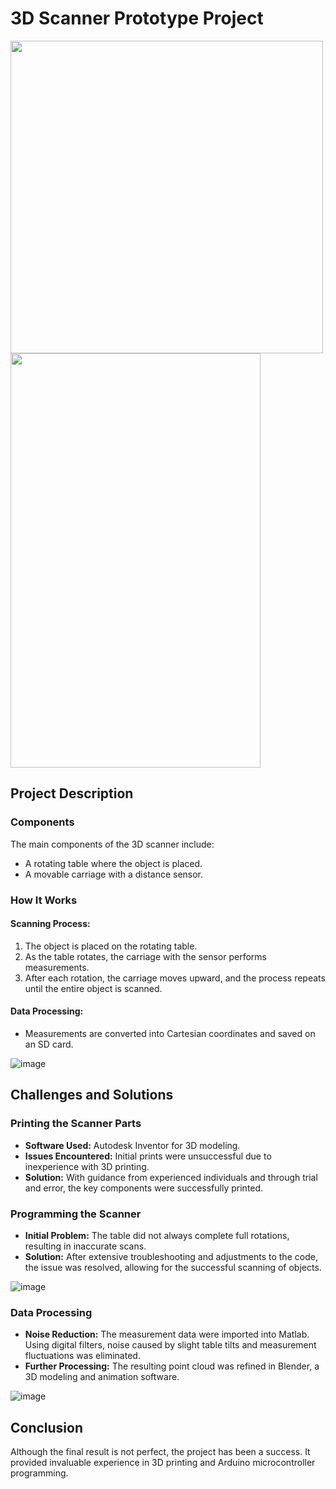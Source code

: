 <p float="left">

# 3D Scanner Prototype Project

<img src="https://user-images.githubusercontent.com/100609081/156028721-3555e2b3-4dd3-42df-afae-8f5c403dcdf7.png" width="500" /><img src="https://user-images.githubusercontent.com/100609081/234333493-02c30327-6e9e-4885-bb9b-d01275554971.png" width="400" height="663" />

## Project Description
### Components
The main components of the 3D scanner include:
- A rotating table where the object is placed.
- A movable carriage with a distance sensor.

### How It Works
#### Scanning Process:
1. The object is placed on the rotating table.
2. As the table rotates, the carriage with the sensor performs measurements.
3. After each rotation, the carriage moves upward, and the process repeats until the entire object is scanned.
#### Data Processing:
- Measurements are converted into Cartesian coordinates and saved on an SD card.

![image](https://github.com/Rothord/3DScanner/assets/100609081/faaa4fd7-e08d-4e57-8eb5-429d679de950)

## Challenges and Solutions
### Printing the Scanner Parts
- **Software Used:** Autodesk Inventor for 3D modeling.
- **Issues Encountered:** Initial prints were unsuccessful due to inexperience with 3D printing.
- **Solution:** With guidance from experienced individuals and through trial and error, the key components were successfully printed.

### Programming the Scanner
- **Initial Problem:** The table did not always complete full rotations, resulting in inaccurate scans.
- **Solution:** After extensive troubleshooting and adjustments to the code, the issue was resolved, allowing for the successful scanning of objects.
  
![image](https://github.com/Rothord/3DScanner/assets/100609081/ad5195af-4d42-489b-b2fe-b6881ca1dba5)

### Data Processing
- **Noise Reduction:** The measurement data were imported into Matlab. Using digital filters, noise caused by slight table tilts and measurement fluctuations was eliminated.
- **Further Processing:** The resulting point cloud was refined in Blender, a 3D modeling and animation software.
  
![image](https://github.com/Rothord/3DScanner/assets/100609081/9961c5ab-65c3-4658-ab07-95ad7e5dc123)

## Conclusion
Although the final result is not perfect, the project has been a success. It provided invaluable experience in 3D printing and Arduino microcontroller programming.

</p>

